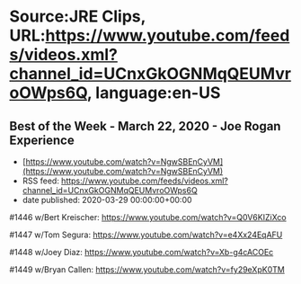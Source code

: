 # Source:JRE Clips, URL:https://www.youtube.com/feeds/videos.xml?channel_id=UCnxGkOGNMqQEUMvroOWps6Q, language:en-US

## Best of the Week - March 22, 2020 - Joe Rogan Experience
 - [https://www.youtube.com/watch?v=NgwSBEnCyVM](https://www.youtube.com/watch?v=NgwSBEnCyVM)
 - RSS feed: https://www.youtube.com/feeds/videos.xml?channel_id=UCnxGkOGNMqQEUMvroOWps6Q
 - date published: 2020-03-29 00:00:00+00:00

#1446 w/Bert Kreischer:
https://www.youtube.com/watch?v=Q0V6KIZiXco

#1447 w/Tom Segura:
https://www.youtube.com/watch?v=e4Xx24EqAFU

#1448 w/Joey Diaz:
https://www.youtube.com/watch?v=Xb-g4cACOEc

#1449 w/Bryan Callen:
https://www.youtube.com/watch?v=fy29eXpK0TM

